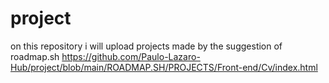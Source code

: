 # project
on this repository i will upload projects made by the suggestion of roadmap.sh
https://github.com/Paulo-Lazaro-Hub/project/blob/main/ROADMAP.SH/PROJECTS/Front-end/Cv/index.html
